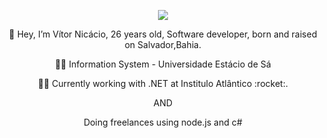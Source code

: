  <p align="center">
  <img src="https://avatars.githubusercontent.com/u/36245538?v=4"></img>
  </p>

<p align="center">
  👋 Hey, I’m Vítor Nicácio, 26 years old, Software developer, born and raised on Salvador,Bahia.
  
</p>
<p align="center">
  👨‍🎓 Information System - Universidade Estácio de Sá
</p>
<p align="center">
  👨‍💻 Currently working with .NET at Institulo Atlântico :rocket:.
</p>
<p align="center">
 AND
</p>
<p align="center">
  Doing freelances using node.js and c# 
</p>


